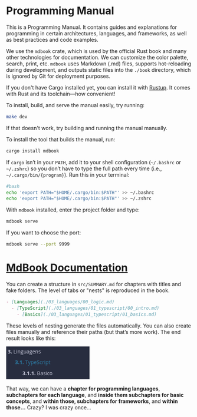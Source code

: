 # Programming Manual

This is a Programming Manual. It contains guides and explanations for programming in certain architectures, languages, and frameworks, as well as best practices and code examples.

We use the `mdbook` crate, which is used by the official Rust book and many other technologies for documentation. We can customize the color palette, search, print, etc. `mdbook` uses Markdown (.md) files, supports hot-reloading during development, and outputs static files into the `./book` directory, which is ignored by Git for deployment purposes.

If you don't have Cargo installed yet, you can install it with [Rustup](https://www.rust-lang.org/tools/install). It comes with Rust and its toolchain—how convenient!

To install, build, and serve the manual easily, try running:

```bash
make dev
```

If that doesn't work, try building and running the manual manually.

To install the tool that builds the manual, run:

```bash
cargo install mdbook
```

If `cargo` isn’t in your `PATH`, add it to your shell configuration (`~/.bashrc` or `~/.zshrc`) so you don’t have to type the full path every time (i.e., `~/.cargo/bin/{program}`). Run this in your terminal:

```bash
#bash
echo 'export PATH="$HOME/.cargo/bin:$PATH"' >> ~/.bashrc
echo 'export PATH="$HOME/.cargo/bin:$PATH"' >> ~/.zshrc
```

With `mdbook` installed, enter the project folder and type:

```bash
mdbook serve
```

If you want to choose the port:

```bash
mdbook serve --port 9999
```

# [MdBook Documentation](https://rust-lang.github.io/mdBook/index.html)

You can create a structure in `src/SUMMARY.md` for chapters with titles and fake folders. The level of tabs or "nests" is reproduced in the book.

```markdown
- [Languages](./03_languages/00_logic.md)
  - [TypeScript](./03_languages/01_typescript/00_intro.md)
    - [Basics](./03_languages/01_typescript/01_basics.md)
```

These levels of nesting generate the files automatically. You can also create files manually and reference their paths (but that’s more work). The end result looks like this:

![](./assets/nesting.png)

That way, we can have a **chapter for programming languages**, **subchapters for each language**, and **inside them subchapters for basic concepts**, and **within those, subchapters for frameworks**, and **within those...** Crazy? I was crazy once...
